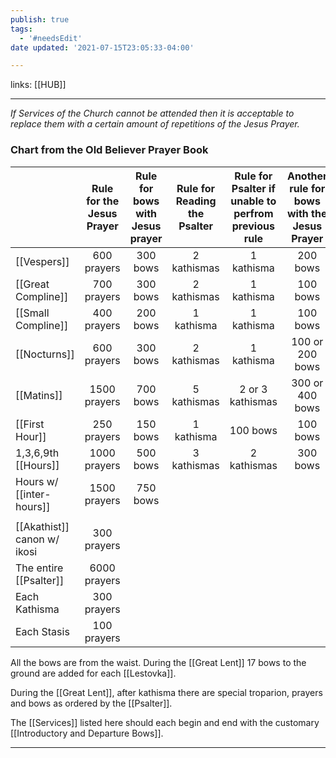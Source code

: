 ```yaml
---
publish: true
tags:
  - '#needsEdit'
date updated: '2021-07-15T23:05:33-04:00'

---
```


links: [[HUB]]

---

_If Services of the Church cannot be attended then it is acceptable to replace them with a certain amount of repetitions of the Jesus Prayer._

### Chart from the Old Believer Prayer Book

|                             | Rule for the Jesus Prayer | Rule for bows with Jesus prayer | Rule for Reading the Psalter | Rule for Psalter if unable to perfrom previous rule | Another rule for bows with the Jesus Prayer | Alternative rule from the nomo-canon |     |
| :-------------------------- | :-----------------------: | :-----------------------------: | :--------------------------: | :-------------------------------------------------: | :-----------------------------------------: | :----------------------------------: | --- |
| [[Vespers]]                 |        600 prayers        |            300 bows             |         2 kathismas          |                     1 kathisma                      |                  200 bows                   |               100 bows               |     |
| [[Great Compline]]          |        700 prayers        |            300 bows             |         2 kathismas          |                     1 kathisma                      |                  100 bows                   |               50 bows                |     |
| [[Small Compline]]          |        400 prayers        |            200 bows             |          1 kathisma          |                     1 kathisma                      |                  100 bows                   |               50 bows                |     |
| [[Nocturns]]                |        600 prayers        |            300 bows             |         2 kathismas          |                     1 kathisma                      |               100 or 200 bows               |               100 bows               |     |
| [[Matins]]                  |       1500 prayers        |            700 bows             |         5 kathismas          |                  2 or 3 kathismas                   |               300 or 400 bows               |               200 bows               |     |
| [[First Hour]]              |        250 prayers        |            150 bows             |          1 kathisma          |                      100 bows                       |                  100 bows                   |               50 bows                |     |
| 1,3,6,9th [[Hours]]         |       1000 prayers        |            500 bows             |         3 kathismas          |                     2 kathismas                     |                  300 bows                   |               200 bows               |     |
| Hours w/ [[inter-hours]]    |       1500 prayers        |            750 bows             |                              |                                                     |                                             |                                      |     |
|                             |                           |                                 |                              |                                                     |                                             |                                      |     |
| [[Akathist]] canon w/ ikosi |        300 prayers        |                                 |                              |                                                     |                                             |                                      |     |
| The entire [[Psalter]]      |       6000 prayers        |                                 |                              |                                                     |                                             |                                      |     |
| Each Kathisma               |        300 prayers        |                                 |                              |                                                     |                                             |                                      |     |
| Each Stasis                 |        100 prayers        |                                 |                              |                                                     |                                             |                                      |     |

All the bows are from the waist. During the [[Great Lent]] 17 bows to the ground are added for each [[Lestovka]].

During the [[Great Lent]], after kathisma there are special troparion, prayers and bows as ordered by the [[Psalter]].

The [[Services]] listed here should each begin and end with the customary [[Introductory and Departure Bows]].

---
